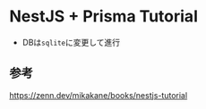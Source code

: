 # NestJS + Prisma Tutorial

- DBは`sqlite`に変更して進行

## 参考

https://zenn.dev/mikakane/books/nestjs-tutorial
